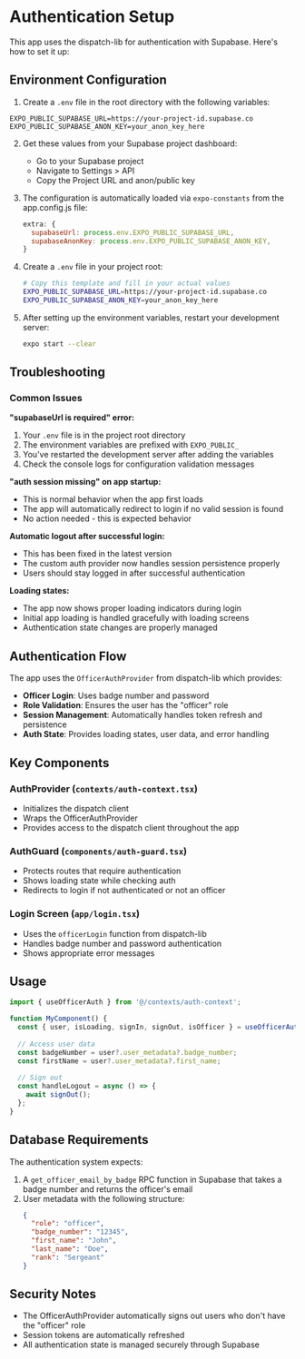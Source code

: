 # Authentication Setup

This app uses the dispatch-lib for authentication with Supabase. Here's how to set it up:

## Environment Configuration

1. Create a `.env` file in the root directory with the following variables:

```
EXPO_PUBLIC_SUPABASE_URL=https://your-project-id.supabase.co
EXPO_PUBLIC_SUPABASE_ANON_KEY=your_anon_key_here
```

2. Get these values from your Supabase project dashboard:
   - Go to your Supabase project
   - Navigate to Settings > API
   - Copy the Project URL and anon/public key

3. The configuration is automatically loaded via `expo-constants` from the app.config.js file:
   ```javascript
   extra: {
     supabaseUrl: process.env.EXPO_PUBLIC_SUPABASE_URL,
     supabaseAnonKey: process.env.EXPO_PUBLIC_SUPABASE_ANON_KEY,
   }
   ```

4. Create a `.env` file in your project root:
   ```bash
   # Copy this template and fill in your actual values
   EXPO_PUBLIC_SUPABASE_URL=https://your-project-id.supabase.co
   EXPO_PUBLIC_SUPABASE_ANON_KEY=your_anon_key_here
   ```

5. After setting up the environment variables, restart your development server:
   ```bash
   expo start --clear
   ```

## Troubleshooting

### Common Issues

**"supabaseUrl is required" error:**
1. Your `.env` file is in the project root directory
2. The environment variables are prefixed with `EXPO_PUBLIC_`
3. You've restarted the development server after adding the variables
4. Check the console logs for configuration validation messages

**"auth session missing" on app startup:**
- This is normal behavior when the app first loads
- The app will automatically redirect to login if no valid session is found
- No action needed - this is expected behavior

**Automatic logout after successful login:**
- This has been fixed in the latest version
- The custom auth provider now handles session persistence properly
- Users should stay logged in after successful authentication

**Loading states:**
- The app now shows proper loading indicators during login
- Initial app loading is handled gracefully with loading screens
- Authentication state changes are properly managed

## Authentication Flow

The app uses the `OfficerAuthProvider` from dispatch-lib which provides:

- **Officer Login**: Uses badge number and password
- **Role Validation**: Ensures the user has the "officer" role
- **Session Management**: Automatically handles token refresh and persistence
- **Auth State**: Provides loading states, user data, and error handling

## Key Components

### AuthProvider (`contexts/auth-context.tsx`)
- Initializes the dispatch client
- Wraps the OfficerAuthProvider
- Provides access to the dispatch client throughout the app

### AuthGuard (`components/auth-guard.tsx`)
- Protects routes that require authentication
- Shows loading state while checking auth
- Redirects to login if not authenticated or not an officer

### Login Screen (`app/login.tsx`)
- Uses the `officerLogin` function from dispatch-lib
- Handles badge number and password authentication
- Shows appropriate error messages

## Usage

```typescript
import { useOfficerAuth } from '@/contexts/auth-context';

function MyComponent() {
  const { user, isLoading, signIn, signOut, isOfficer } = useOfficerAuth();
  
  // Access user data
  const badgeNumber = user?.user_metadata?.badge_number;
  const firstName = user?.user_metadata?.first_name;
  
  // Sign out
  const handleLogout = async () => {
    await signOut();
  };
}
```

## Database Requirements

The authentication system expects:

1. A `get_officer_email_by_badge` RPC function in Supabase that takes a badge number and returns the officer's email
2. User metadata with the following structure:
   ```json
   {
     "role": "officer",
     "badge_number": "12345",
     "first_name": "John",
     "last_name": "Doe",
     "rank": "Sergeant"
   }
   ```

## Security Notes

- The OfficerAuthProvider automatically signs out users who don't have the "officer" role
- Session tokens are automatically refreshed
- All authentication state is managed securely through Supabase
